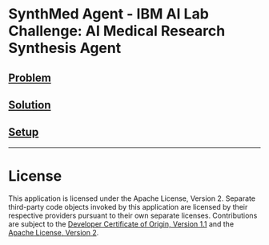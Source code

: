 # **SynthMed Agent - IBM AI Lab Challenge: AI Medical Research Synthesis Agent**

## [Problem](docs/problem.md)

## [Solution](docs/solution.md)

## [Setup](docs/setup.md)

---

# License

This application is licensed under the Apache License, Version 2.  Separate third-party code objects invoked by this application are licensed by their respective providers pursuant to their own separate licenses.  Contributions are subject to the [Developer Certificate of Origin, Version 1.1](https://developercertificate.org/) and the [Apache License, Version 2](https://www.apache.org/licenses/LICENSE-2.0.txt).

